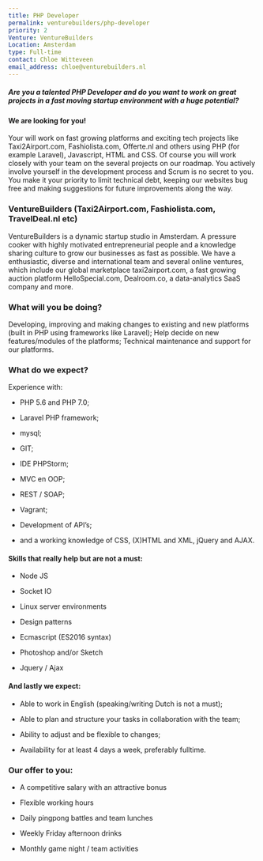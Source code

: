 ```yaml
---
title: PHP Developer
permalink: venturebuilders/php-developer
priority: 2
Venture: VentureBuilders
Location: Amsterdam
type: Full-time
contact: Chloe Witteveen
email_address: chloe@venturebuilders.nl
---
```


##### Are you a talented PHP Developer and do you want to work on great projects in a fast moving startup environment with a huge potential?

#### We are looking for you!

Your will work on fast growing platforms and exciting tech projects like Taxi2Airport.com, Fashiolista.com, Offerte.nl and others using PHP (for example Laravel), Javascript, HTML and CSS. Of course you will work closely with your team on the several projects on our roadmap. You actively involve yourself in the development process and Scrum is no secret to you. You make it your priority to limit technical debt, keeping our websites bug free and making suggestions for future improvements along the way.

### VentureBuilders (Taxi2Airport.com, Fashiolista.com, TravelDeal.nl etc)

VentureBuilders is a dynamic startup studio in Amsterdam. A pressure cooker with highly motivated entrepreneurial people and a knowledge sharing culture to grow our businesses as fast as possible. We have a enthusiastic, diverse and international team and several online ventures, which include our global marketplace taxi2airport.com, a fast growing auction platform HelloSpecial.com, Dealroom.co, a data-analytics SaaS company and more.

### What will you be doing?

Developing, improving and making changes to existing and new platforms (built in PHP using frameworks like Laravel); Help decide on new features/modules of the platforms; Technical maintenance and support for our platforms.

### What do we expect?

Experience with:

* PHP 5.6 and PHP 7.0;

* Laravel PHP framework;

* mysql;

* GIT;

* IDE PHPStorm;

* MVC en OOP;

* REST / SOAP;

* Vagrant;

* Development of API’s;

* and a working knowledge of CSS, (X)HTML and XML, jQuery and AJAX.

#### Skills that really help but are not a must:

* Node JS

* Socket IO

* Linux server environments

* Design patterns

* Ecmascript (ES2016 syntax)

* Photoshop and/or Sketch

* Jquery / Ajax

#### And lastly we expect:

* Able to work in English (speaking/writing Dutch is not a must);

* Able to plan and structure your tasks in collaboration with the team;

* Ability to adjust and be flexible to changes;

* Availability for at least 4 days a week, preferably fulltime.

### Our offer to you:

* A competitive salary with an attractive bonus 

* Flexible working hours

* Daily pingpong battles and team lunches

* Weekly Friday afternoon drinks

* Monthly game night / team activities